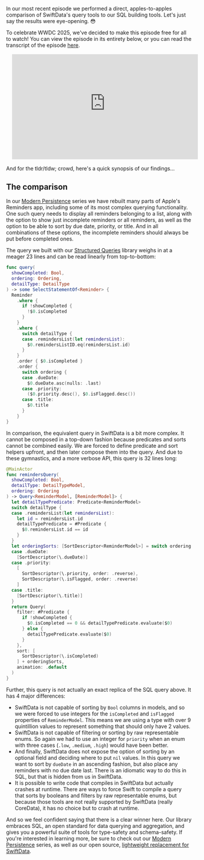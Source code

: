 In our most recent episode we performed a direct, apples-to-apples comparison of SwiftData's
query tools to our SQL building tools. Let's just say the results were eye-opening. 😳

To celebrate WWDC 2025, we've decided to make this episode free for all to watch! You can view
the episode in its entirety below, or you can read the transcript of the episode 
[here](/episodes/ep327-modern-persistence-reminders-detail-part-2).

<div style="padding-bottom: 56.25%; position: relative; width: 100%; margin: 1rem;">
  <iframe 
    class="c98 c99 c100 c101 c0 c102" 
    style="border: none; height:100%; width: 100%; position: absolute; left: 0, top: 0;"
    src="https://customer-1wj3kl26hvlz1r1i.cloudflarestream.com/912d7fc3d0197a80cf3790fa2fa3c2db/iframe?poster=https://d3rccdn33rt8ze.cloudfront.net/episodes/0327.jpeg&startTime=182" 
    loading="lazy" 
    allow="accelerometer; gyroscope; autoplay; encrypted-media; picture-in-picture;" 
    allowfullscreen
  >
  </iframe>
</div>

And for the tldr/tldw; crowd, here's a quick synopsis of our findings…

## The comparison

In our [Modern Persistence](/collections/modern-persistence) series we have rebuilt many parts of 
Apple's Reminders app, including some of its most complex querying functionality. One such query 
needs to display all reminders belonging to a list, along with the option to show just incomplete 
reminders or all reminders, as well as the option to be able to sort by due date, priority, or 
title. And in all combinations of these options, the incomplete reminders should always be put 
before completed ones.

The query we built with our 
[Structured Queries](http://github.com/pointfreeco/swift-structured-queries) library weighs in at a 
meager 23 lines and can be read linearly from top-to-bottom:

```swift
func query(
  showCompleted: Bool, 
  ordering: Ordering, 
  detailType: DetailType
) -> some SelectStatementOf<Reminder> {
  Reminder
    .where {
      if !showCompleted {
        !$0.isCompleted
      }
    }
    .where {
      switch detailType {
      case .remindersList(let remindersList):
        $0.remindersListID.eq(remindersList.id)
      }
    }
    .order { $0.isCompleted }
    .order {
      switch ordering {
      case .dueDate:
        $0.dueDate.asc(nulls: .last)
      case .priority:
        ($0.priority.desc(), $0.isFlagged.desc())
      case .title:
        $0.title
      }
    }
}
```

In comparison, the equivalent query in SwiftData is a bit more complex. It cannot be composed in
a top-down fashion because predicates and sorts cannot be combined easily. We are forced to define
predicate and sort helpers upfront, and then later compose them into the query. And due to these
gymnastics, and a more verbose API, this query is 32 lines long:

```swift
@MainActor
func remindersQuery(
  showCompleted: Bool,
  detailType: DetailTypeModel,
  ordering: Ordering
) -> Query<ReminderModel, [ReminderModel]> {
  let detailTypePredicate: Predicate<ReminderModel>
  switch detailType {
  case .remindersList(let remindersList):
    let id = remindersList.id
    detailTypePredicate = #Predicate {
      $0.remindersList.id == id
    }
  }
  let orderingSorts: [SortDescriptor<ReminderModel>] = switch ordering {
  case .dueDate:
    [SortDescriptor(\.dueDate)]
  case .priority:
    [
      SortDescriptor(\.priority, order: .reverse),
      SortDescriptor(\.isFlagged, order: .reverse)
    ]
  case .title:
    [SortDescriptor(\.title)]
  }
  return Query(
    filter: #Predicate {
      if !showCompleted {
        $0.isCompleted == 0 && detailTypePredicate.evaluate($0)
      } else {
        detailTypePredicate.evaluate($0)
      }
    },
    sort: [
      SortDescriptor(\.isCompleted)
    ] + orderingSorts,
    animation: .default
  )
}
```

Further, this query is not actually an exact replica of the SQL query above. It has 4 major 
differences:

* SwiftData is not capable of sorting by `Bool` columns in models, and so we were forced to
use integers for the `isCompleted` and `isFlagged` properties of `ReminderModel`. This means we
are using a type with over 9 quintillion values to represent something that should only have 2 
values.
* SwiftData is not capable of filtering or sorting by raw representable enums. So again we had
to use an integer for `priority` when an enum with three cases (`.low`, `.medium`, `.high`) would
have been better.
* And finally, SwiftData does not expose the option of sorting by an optional field and deciding
where to put `nil` values. In this query we want to sort by `dueDate` in an ascending fashion,
but also place any reminders with no due date last. There is an idiomatic way to do this in SQL,
but that is hidden from us in SwiftData.
* It is possible to write code that compiles in SwiftData but actually crashes at runtime.
There are ways to force Swift to compile a query that sorts by booleans and filters by raw
representable enums, but because those tools are not really supported by SwiftData (really
CoreData), it has no choice but to crash at runtime.

And so we feel confident saying that there is a clear winner here. Our library embraces SQL,
an open standard for data querying and aggregation, and gives you a powerful suite of tools
for type-safety and schema-safety. If you're interested in learning more, be sure to check
out our [Modern Persistence](/collections/modern-persistence) series, as well as our 
open source, [lightweight replacement for SwiftData](http://github.com/pointfreeco/sqlite-data).
